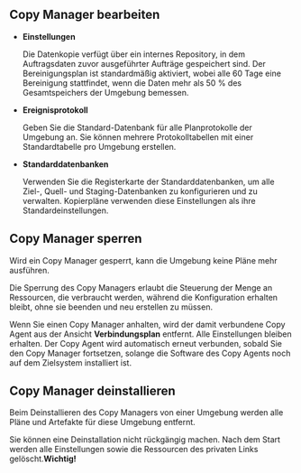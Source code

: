 ## Copy Manager bearbeiten


-   **Einstellungen**

    Die Datenkopie verfügt über ein internes Repository, in dem Auftragsdaten zuvor ausgeführter Aufträge gespeichert sind. Der Bereinigungsplan ist standardmäßig aktiviert, wobei alle 60 Tage eine Bereinigung stattfindet, wenn die Daten mehr als 50 % des Gesamtspeichers der Umgebung bemessen.


-   **Ereignisprotokoll**

    Geben Sie die Standard-Datenbank für alle Planprotokolle der Umgebung an. Sie können mehrere Protokolltabellen mit einer Standardtabelle pro Umgebung erstellen.


-   **Standarddatenbanken**

    Verwenden Sie die Registerkarte der Standarddatenbanken, um alle Ziel-, Quell- und Staging-Datenbanken zu konfigurieren und zu verwalten. Kopierpläne verwenden diese Einstellungen als ihre Standardeinstellungen.


## Copy Manager sperren


Wird ein Copy Manager gesperrt, kann die Umgebung keine Pläne mehr ausführen.

Die Sperrung des Copy Managers erlaubt die Steuerung der Menge an Ressourcen, die verbraucht werden, während die Konfiguration erhalten bleibt, ohne sie beenden und neu erstellen zu müssen.

Wenn Sie einen Copy Manager anhalten, wird der damit verbundene Copy Agent aus der Ansicht **Verbindungsplan** entfernt. Alle Einstellungen bleiben erhalten. Der Copy Agent wird automatisch erneut verbunden, sobald Sie den Copy Manager fortsetzen, solange die Software des Copy Agents noch auf dem Zielsystem installiert ist.

## Copy Manager deinstallieren


Beim Deinstallieren des Copy Managers von einer Umgebung werden alle Pläne und Artefakte für diese Umgebung entfernt.

Sie können eine Deinstallation nicht rückgängig machen. Nach dem Start werden alle Einstellungen sowie die Ressourcen des privaten Links gelöscht.**Wichtig!**

